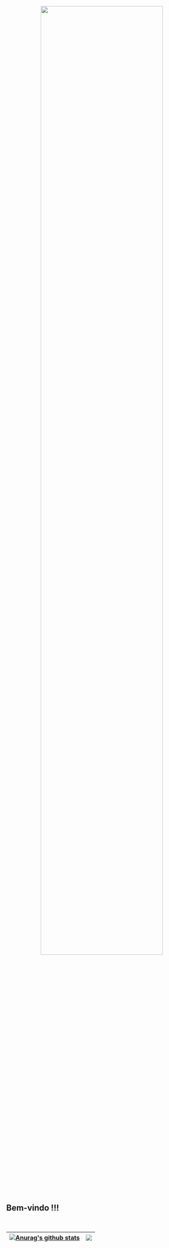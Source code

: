 <p align="center"><a href="https://brunobsc.github.io"><img width="80%" src="./assets/gh-readme-header.png" /></a></p>

## Bem-vindo !!!
<br />

<!--
**Languages and Tools:**  

<code><img height="20" src="https://raw.githubusercontent.com/github/explore/80688e429a7d4ef2fca1e82350fe8e3517d3494d/topics/javascript/javascript.png"></code>
<code><img height="20" src="https://raw.githubusercontent.com/github/explore/80688e429a7d4ef2fca1e82350fe8e3517d3494d/topics/typescript/typescript.png"></code>
<code><img height="20" src="https://raw.githubusercontent.com/github/explore/80688e429a7d4ef2fca1e82350fe8e3517d3494d/topics/react/react.png"></code>
<code><img height="20" src="https://raw.githubusercontent.com/github/explore/5c058a388828bb5fde0bcafd4bc867b5bb3f26f3/topics/graphql/graphql.png"></code>
<code><img height="20" src="https://raw.githubusercontent.com/github/explore/80688e429a7d4ef2fca1e82350fe8e3517d3494d/topics/nodejs/nodejs.png"></code>    
-->

| <a href="https://github.com/brunobsc"><img align="center" src="https://github-readme-stats.vercel.app/api?username=brunobsc&show_icons=true&include_all_commits=true&theme=vue-dark&hide_border=true" alt="Anurag's github stats" /></a> | <a href="https://github.com/brunobsc"><img align="center" src="https://github-readme-stats.vercel.app/api/top-langs/?username=brunobsc&layout=compact&theme=vue-dark&hide_border=true" /></a> |
| ------------- | ------------- |
